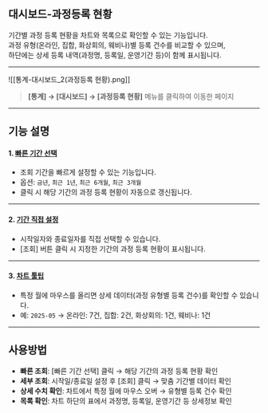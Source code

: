 ## 대시보드-과정등록 현황

기간별 과정 등록 현황을 차트와 목록으로 확인할 수 있는 기능입니다.  
과정 유형(온라인, 집합, 화상회의, 웨비나)별 등록 건수를 비교할 수 있으며,  
하단에는 상세 등록 내역(과정명, 등록일, 운영기간 등)이 함께 표시됩니다.  

***
![[통계-대시보드_2(과정등록 현황).png]]

> **[통계] → [대시보드] → [과정등록 현황]** 메뉴를 클릭하여 이동한 페이지  

***

## 기능 설명

#### 1. [빠른 기간 선택](대시보드-빠른기간.md)
- 조회 기간을 빠르게 설정할 수 있는 기능입니다.  
- 옵션: `금년`, `최근 1년`, `최근 6개월`, `최근 3개월`  
- 클릭 시 해당 기간의 과정 등록 현황이 자동으로 갱신됩니다.  

***

#### 2. [기간 직접 설정](대시보드-기간설정.md)
- 시작일자와 종료일자를 직접 선택할 수 있습니다.  
- [조회] 버튼 클릭 시 지정한 기간의 과정 등록 현황이 표시됩니다.  

***

#### 3. [차트 툴팁](대시보드-툴팁.md)
- 특정 월에 마우스를 올리면 상세 데이터(과정 유형별 등록 건수)를 확인할 수 있습니다.  
- 예: `2025-05` → 온라인: 7건, 집합: 2건, 화상회의: 1건, 웨비나: 1건  

***

## 사용방법

- **빠른 조회**: [빠른 기간 선택] 클릭 → 해당 기간의 과정 등록 현황 확인  
- **세부 조회**: 시작일/종료일 설정 후 [조회] 클릭 → 맞춤 기간별 데이터 확인  
- **상세 수치 확인**: 차트에서 특정 월에 마우스 오버 → 유형별 등록 건수 확인  
- **목록 확인**: 차트 하단의 표에서 과정명, 등록일, 운영기간 등 상세정보 확인  
